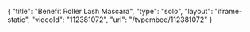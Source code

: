 {
    "title": "Benefit Roller Lash Mascara",
    "type": "solo",
    "layout": "iframe-static",
    "videoId": "112381072",
    "url": "\/tvpembed\/112381072"
}